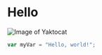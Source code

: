 # Hello
![Image of Yaktocat](https://octodex.github.com/images/yaktocat.png)
``` javascript
var myVar = "Hello, world!";
```
